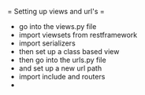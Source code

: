 
= Setting up views and url's =
* go into the views.py file
* import viewsets from restframework
* import serializers
* then set up a class based view
* then go into the urls.py file
* and set up a new url path
* import include and routers
* 
